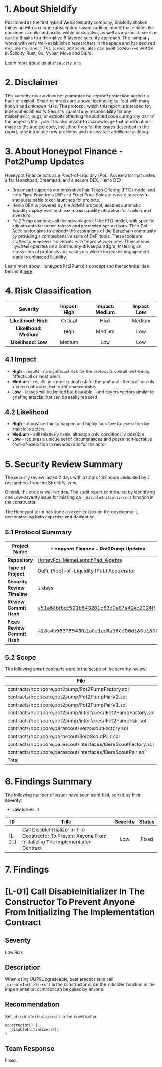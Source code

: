 # 1. About Shieldify

Positioned as the first hybrid Web3 Security company, Shieldify shakes things up with a unique subscription-based auditing model that entitles the customer to unlimited audits within its duration, as well as top-notch service quality thanks to a disruptive 6-layered security approach. The company works with very well-established researchers in the space and has secured multiple millions in TVL across protocols, also can audit codebases written in Solidity, Rust, Go, Vyper, Move and Cairo.

Learn more about us at [`shieldify.org`](https://shieldify.org/).

# 2. Disclaimer

This security review does not guarantee bulletproof protection against a hack or exploit. Smart contracts are a novel technological feat with many known and unknown risks. The protocol, which this report is intended for, indemnifies Shieldify Security against any responsibility for any misbehavior, bugs, or exploits affecting the audited code during any part of the project's life cycle. It is also pivotal to acknowledge that modifications made to the audited code, including fixes for the issues described in this report, may introduce new problems and necessitate additional auditing.

# 3. About Honeypot Finance - Pot2Pump Updates

Honeypot Finance acts as a Proof-of-Liquidity (PoL) Accelerator that unites a fair launchpad, Dreampad, and a secure DEX, Henlo DEX:

- Dreampad supports our innovative Fair Token Offering (FTO) model and both Fjord Foundry's LBP and Fixed Price Sales to ensure successful and sustainable token launches for projects.
- Henlo DEX is powered by the A2MM protocol, enables automatic liquidity deployment and maximizes liquidity utilization for traders and investors.
- Pot2Pump combines all the advantages of the FTO model, with specific adjustments for meme tokens and protection against bots.
  Their PoL Accelerator aims to embody the aspirations of the Berachain community by providing a comprehensive suite of DeFi tools. These tools are crafted to empower individuals with financial autonomy. Their unique flywheel operates on a community-driven paradigm, fostering an ecosystem of protocols and validators where increased engagement leads to enhanced liquidity.

Learn more about Honeypot(Pot2Pump)’s concept and the technicalities behind it [here](https://docs.honeypotfinance.xyz/overview/pot2pump).

# 4. Risk Classification

|        Severity        | Impact: High | Impact: Medium | Impact: Low |
| :--------------------: | :----------: | :------------: | :---------: |
|  **Likelihood: High**  |   Critical   |      High      |   Medium    |
| **Likelihood: Medium** |     High     |     Medium     |     Low     |
|  **Likelihood: Low**   |    Medium    |      Low       |     Low     |

## 4.1 Impact

- **High** - results in a significant risk for the protocol’s overall well-being. Affects all or most users
- **Medium** - results in a non-critical risk for the protocol affects all or only a subset of users, but is still
  unacceptable
- **Low** - losses will be limited but bearable - and covers vectors similar to griefing attacks that can be easily repaired

## 4.2 Likelihood

- **High** - almost certain to happen and highly lucrative for execution by malicious actors
- **Medium** - still relatively likely, although only conditionally possible
- **Low** - requires a unique set of circumstances and poses non-lucrative cost-of-execution to rewards ratio for the actor

# 5. Security Review Summary

The security review lasted 2 days with a total of 32 hours dedicated by 2 researchers from the Shieldify team.

Overall, the code is well-written. The audit report contributed by identifying one Low-severity issue for missing call `_disableInitializers()` function in the constructor.

The Honeypot team has done an excellent job on the development, demonstrating both expertise and dedication.

## 5.1 Protocol Summary

| **Project Name**             | Honeypot Finance - Pot2Pump Updates                                                                                                                 |
| ---------------------------- | --------------------------------------------------------------------------------------------------------------------------------------------------- |
| **Repository**               | [HoneyPot_MemeLaunchPad_Algebra](https://github.com/YexLabs/HoneyPot_MemeLaunchPad_Algebra)                                                         |
| **Type of Project**          | DeFi, Proof-of-Liquidity (PoL) Accelerator                                                                                                          |
| **Security Review Timeline** | 2 days                                                                                                                                              |
| **Review Commit Hash**       | [e51a68bfbdc591b643281b82d0e87a42ec2024ff](https://github.com/YexLabs/HoneyPot_MemeLaunchPad_Algebra/tree/e51a68bfbdc591b643281b82d0e87a42ec2024ff) |
| **Fixes Review Commit Hash** | [428c4b96378943fb2a0d1ad5a380d96d280e1300](https://github.com/YexLabs/HoneyPot_MemeLaunchPad_Algebra/tree/428c4b96378943fb2a0d1ad5a380d96d280e1300) |

## 5.2 Scope

The following smart contracts were in the scope of the security review:

| File                                                           | nSLOC |
| -------------------------------------------------------------- | :---: |
| contracts/hpot/core/pot2pump/Pot2PumpFactory.sol               |  130  |
| contracts/hpot/core/pot2pump/Pot2PumpPairV2.sol                |  74   |
| contracts/hpot/core/pot2pump/Pot2PumpPairV1.sol                |  65   |
| contracts/hpot/core/pot2pump/interfaces/IPot2PumpFactory.sol   |  16   |
| contracts/hpot/core/pot2pump/interfaces/IPot2PumpPair.sol      |   7   |
| contracts/hpot/core/berascout/BeraScoutFactory.sol             |  197  |
| contracts/hpot/core/berascout/BeraScoutPair.sol                |  155  |
| contracts/hpot/core/berascout/interfaces/IBeraScoutFactory.sol |  31   |
| contracts/hpot/core/berascout/interfaces/IBeraScoutPair.sol    |   6   |
| Total                                                          |  681  |

# 6. Findings Summary

The following number of issues have been identified, sorted by their severity:

- **Low** issues: 1

| **ID** | **Title**                                                                                                  | **Severity** | **Status** |
| :----: | ---------------------------------------------------------------------------------------------------------- | :----------: | :--------: |
| [L-01] | Call DisableInitializer In The Constructor To Prevent Anyone From Initializing The Implementation Contract |     Low      |   Fixed    |

# 7. Findings

# [L-01] Call DisableInitializer In The Constructor To Prevent Anyone From Initializing The Implementation Contract

## Severity

Low Risk

## Description

When using UUPSUpgradeable, best practice is to call `_disableInitizliers()` in the constructor since the initializer function in the implementation contract can be called by anyone.

## Recommendation

Set `_disableInitializers()` in the constructor.

```solidity
constructor() {
  _disableInitializers();
}
```

## Team Response

Fixed.
